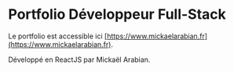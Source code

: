 # Portfolio Développeur Full-Stack

Le portfolio est accessible ici [https://www.mickaelarabian.fr](https://www.mickaelarabian.fr).

Développé en ReactJS par Mickaël Arabian.
